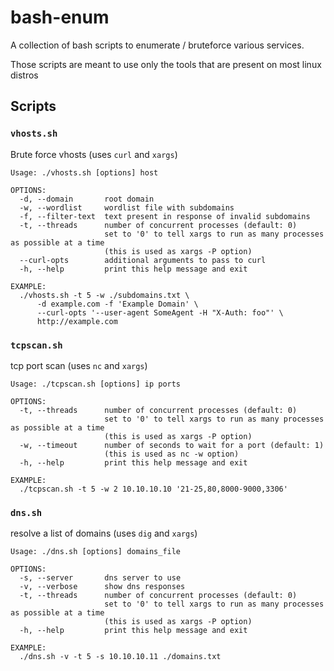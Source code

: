 # bash-enum

A collection of bash scripts to enumerate / bruteforce various services.

Those scripts are meant to use only the tools that are present on most linux distros

## Scripts

### `vhosts.sh`

Brute force vhosts (uses `curl` and `xargs`)

```
Usage: ./vhosts.sh [options] host

OPTIONS:
  -d, --domain       root domain
  -w, --wordlist     wordlist file with subdomains
  -f, --filter-text  text present in response of invalid subdomains
  -t, --threads      number of concurrent processes (default: 0)
                     set to '0' to tell xargs to run as many processes as possible at a time
                     (this is used as xargs -P option)
  --curl-opts        additional arguments to pass to curl
  -h, --help         print this help message and exit

EXAMPLE:
  ./vhosts.sh -t 5 -w ./subdomains.txt \
      -d example.com -f 'Example Domain' \
      --curl-opts '--user-agent SomeAgent -H "X-Auth: foo"' \
      http://example.com
```

### `tcpscan.sh`

tcp port scan (uses `nc` and `xargs`)

```
Usage: ./tcpscan.sh [options] ip ports

OPTIONS:
  -t, --threads      number of concurrent processes (default: 0)
                     set to '0' to tell xargs to run as many processes as possible at a time
                     (this is used as xargs -P option)
  -w, --timeout      number of seconds to wait for a port (default: 1)
                     (this is used as nc -w option)
  -h, --help         print this help message and exit

EXAMPLE:
  ./tcpscan.sh -t 5 -w 2 10.10.10.10 '21-25,80,8000-9000,3306'
```

### `dns.sh`

resolve a list of domains (uses `dig` and `xargs`)

```
Usage: ./dns.sh [options] domains_file

OPTIONS:
  -s, --server       dns server to use
  -v, --verbose      show dns responses
  -t, --threads      number of concurrent processes (default: 0)
                     set to '0' to tell xargs to run as many processes as possible at a time
                     (this is used as xargs -P option)
  -h, --help         print this help message and exit

EXAMPLE:
  ./dns.sh -v -t 5 -s 10.10.10.11 ./domains.txt
```
